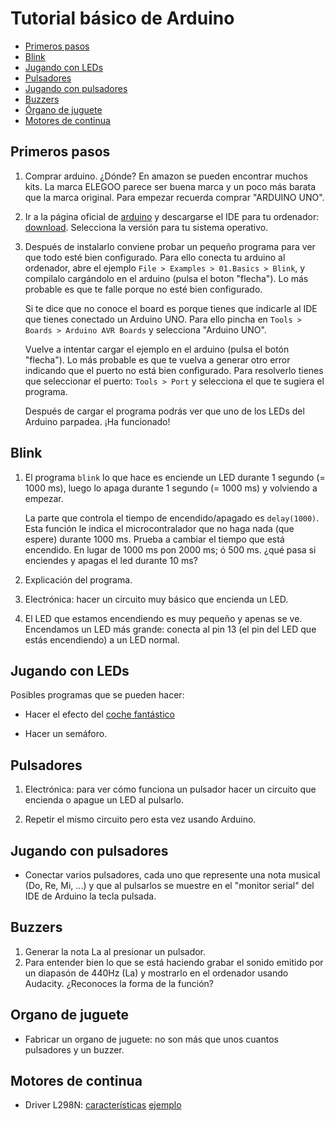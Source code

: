 # Tutorial básico de Arduino

* [Primeros pasos](#basico)
* [Blink](#tst_blink)
* [Jugando con LEDs](#tst_blink_variaciones)
* [Pulsadores](#tst_pulsadores)
* [Jugando con pulsadores](#tst_pulsadores_ejemplo)
* [Buzzers](#tst_buzzer)
* [Órgano de juguete](#organo)
* [Motores de continua](#motoresDC)


## <a name="basico"></a>Primeros pasos

1. Comprar arduino. ¿Dónde? En amazon se pueden encontrar muchos kits. La
   marca ELEGOO parece ser buena marca y un poco más barata que la marca
   original. Para empezar recuerda comprar "ARDUINO UNO".


2. Ir a la página oficial de [arduino](https://www.arduino.cc/) y descargarse
   el IDE para tu ordenador: [download](https://www.arduino.cc/en/software).
   Selecciona la versión para tu sistema operativo. 

3. Después de instalarlo conviene probar un pequeño programa para ver que todo
   esté bien configurado. Para ello conecta tu arduino al ordenador, abre el 
   ejemplo `File > Examples > 01.Basics > Blink`, y compilalo cargándolo en el
   arduino (pulsa el boton "flecha"). Lo más probable es que te falle porque
   no esté bien configurado.

   Si te dice que no conoce el board es porque tienes que indicarle al IDE que
   tienes conectado un Arduino UNO. Para ello pincha en 
   `Tools > Boards > Arduino AVR Boards` y selecciona "Arduino UNO".

    Vuelve a intentar cargar el ejemplo en el arduino (pulsa el botón
    "flecha").  Lo más probable es que te vuelva a generar otro error
    indicando que el puerto no está bien configurado. Para resolverlo tienes
    que seleccionar el puerto: `Tools > Port` y selecciona el que te sugiera
    el programa.

    Después de cargar el programa podrás ver que uno de los LEDs del Arduino
    parpadea. ¡Ha funcionado! 



## <a name="tst_blink"></a>Blink
1. El programa `blink` lo que hace es enciende un LED durante 1 segundo (= 1000
   ms), luego lo apaga durante 1 segundo (= 1000 ms) y volviendo a empezar.

   La parte que controla el tiempo de encendido/apagado es `delay(1000)`. Esta
   función le indica el microcontralador que no haga nada (que espere) durante
   1000 ms. Prueba a cambiar el tiempo que está encendido. En lugar de 1000 ms
   pon 2000 ms; ó 500 ms. ¿qué pasa si enciendes y apagas el led durante 10
   ms?

2. Explicación del programa.

3. Electrónica: hacer un circuito muy básico que encienda un LED.

4. El LED que estamos encendiendo es muy pequeño y apenas se ve. Encendamos un
   LED más grande: conecta al pin 13 (el pin del LED que estás encendiendo) a
   un LED normal.


## <a name="tst_blink_variaciones"></a>Jugando con LEDs

Posibles programas que se pueden hacer:

* Hacer el efecto del [coche
  fantástico](https://www.youtube.com/watch?v=c4M-GAS4cWE)

* Hacer un semáforo.


## <a name="tst_pulsadores"></a>Pulsadores

1. Electrónica: para ver cómo funciona un pulsador hacer un circuito que
   encienda o apague un LED al pulsarlo.

2. Repetir el mismo circuito pero esta vez usando Arduino.


## <a name="tst_pulsadores_ejemplo"></a>Jugando con pulsadores

* Conectar varios pulsadores, cada uno que represente una nota musical (Do,
  Re, Mi, ...) y que al pulsarlos se muestre en el "monitor serial" del IDE
  de Arduino la tecla pulsada.

## <a name="tst_buzzer"></a>Buzzers

1. Generar la nota La al presionar un pulsador. 
2. Para entender bien lo que se está haciendo grabar el sonido emitido por un
   diapasón de 440Hz (La) y mostrarlo en el ordenador usando Audacity.
   ¿Reconoces la forma de la función?

## <a name="organo"></a>Organo de juguete

* Fabricar un organo de juguete: no son más que unos cuantos pulsadores 
  y un buzzer.




## <a name="motoresDC"></a>Motores de continua

* Driver L298N: 
    [características](https://components101.com/modules/l293n-motor-driver-module)
    [ejemplo](doc/L298N.pdf)
